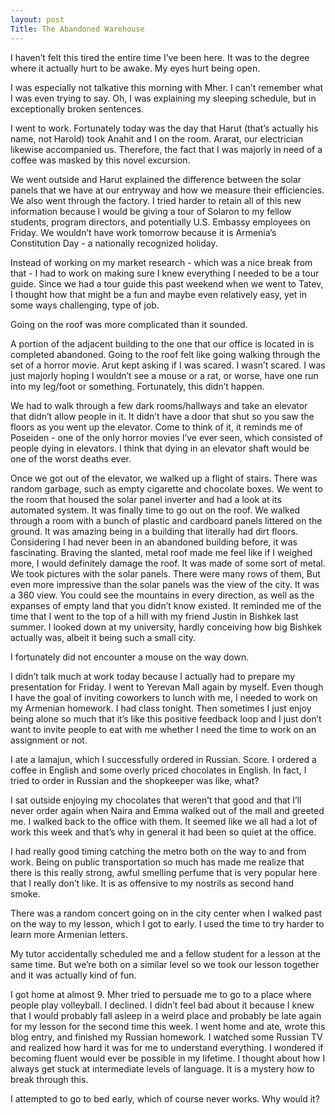 ```yaml
---
layout: post
Title: The Abandoned Warehouse
---
```


I haven’t felt this tired the entire time I’ve been here. It was to the degree where it actually hurt to be awake. My eyes hurt being open.

I was especially not talkative this morning with Mher. I can’t remember what I was even trying to say. Oh, I was explaining my sleeping schedule, but in exceptionally broken sentences. 

I went to work. Fortunately today was the day that Harut (that’s actually his name, not Harold) took Anahit and I on the room. Ararat, our electrician likewise accompanied us. Therefore, the fact that I was majorly in need of a coffee was masked by this novel excursion.

We went outside and Harut explained the difference between the solar panels that we have at our entryway and how we measure their efficiencies. We also went through the factory. I tried harder to retain all of this new information because I would be giving a tour of Solaron to my fellow students, program directors, and potentially U.S. Embassy employees on Friday. We wouldn’t have work tomorrow because it is Armenia’s Constitution Day - a nationally recognized holiday. 

Instead of working on my market research - which was a nice break from that - I had to work on making sure I knew everything I needed to be a tour guide. Since we had a tour guide this past weekend when we went to Tatev, I thought how that might be a fun and maybe even relatively easy, yet in some ways challenging, type of job.

Going on the roof was more complicated than it sounded. 

A portion of the adjacent building to the one that our office is located in is completed abandoned. Going to the roof felt like going walking through the set of a horror movie. Arut kept asking if I was scared. I wasn’t scared. I was just majorly hoping I wouldn’t see a mouse or a rat, or worse, have one run into my leg/foot or something. Fortunately, this didn’t happen. 

We had to walk through a few dark rooms/hallways and take an elevator that didn’t allow people in it. It didn’t have a door that shut so you saw the floors as you went up the elevator. Come to think of it, it reminds me of Poseiden - one of the only horror movies I’ve ever seen, which consisted of people dying in elevators. I think that dying in an elevator shaft would be one of the worst deaths ever. 

Once we got out of the elevator, we walked up a flight of stairs. There was random garbage, such as empty cigarette and chocolate boxes. We went to the room that housed the solar panel inverter and had a look at its automated system. It was finally time to go out on the roof. We walked through a room with a bunch of plastic and cardboard panels littered on the ground. It was amazing being in a building that literally had dirt floors. Considering I had never been in an abandoned building before, it was fascinating. 
Braving the slanted, metal roof made me feel like if I weighed more, I would definitely damage the roof. It was made of some sort of metal. We took pictures with the solar panels. There were many rows of them, But even more impressive than the solar panels was the view of the city. It was a 360 view. You could see the mountains in every direction, as well as the expanses of empty land that you didn’t know existed. It reminded me of the time that I went to the top of a hill with my friend Justin in Bishkek last summer. I looked down at my university, hardly conceiving how big Bishkek actually was, albeit it being such a small city. 

I fortunately did not encounter a mouse on the way down.

I didn’t talk much at work today because I actually had to prepare my presentation for Friday. I went to Yerevan Mall again by myself. Even though I have the goal of inviting coworkers to lunch with me, I needed to work on my Armenian homework. I had class tonight. Then sometimes I just enjoy being alone so much that it’s like this positive feedback loop and I just don’t want to invite people to eat with me whether I need the time to work on an assignment or not. 

I ate a lamajun, which I successfully ordered in Russian. Score. I ordered a coffee in English and some overly priced chocolates in English. In fact, I tried to order in Russian and the shopkeeper was like, what? 

I sat outside enjoying my chocolates that weren’t that good and that I’ll never order again when Naira and Emma walked out of the mall and greeted me. I walked back to the office with them. It seemed like we all had a lot of work this week and that’s why in general it had been so quiet at the office. 

I had really good timing catching the metro both on the way to and from work. Being on public transportation so much has made me realize that there is this really strong, awful smelling perfume that is very popular here that I really don’t like. It is as offensive to my nostrils as second hand smoke.

There was a random concert going on in the city center when I walked past on the way to my lesson, which I got to early. I used the time to try harder to learn more Armenian letters. 

My tutor accidentally scheduled me and a fellow student for a lesson at the same time. But we’re both on a similar level so we took our lesson together and it was actually kind of fun.

I got home at almost 9. Mher tried to persuade me to go to a place where people play volleyball. I declined. I didn’t feel bad about it because I knew that I would probably fall asleep in a weird place and probably be late again for my lesson for the second time this week. I went home and ate, wrote this blog entry, and finished my Russian homework. I watched some Russian TV and realized how hard it was for me to understand everything. I wondered if becoming fluent would ever be possible in my lifetime. I thought about how I always get stuck at intermediate levels of language. It is a mystery how to break through this.

I attempted to go to bed early, which of course never works. Why would it?
